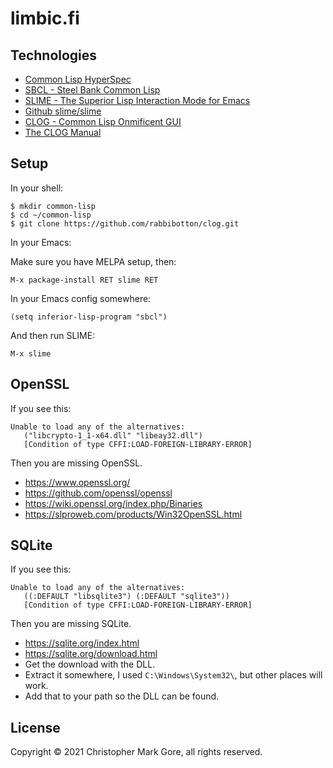 # limbic.fi

## Technologies

- [Common Lisp HyperSpec](http://www.lispworks.com/documentation/HyperSpec/Front/)
- [SBCL - Steel Bank Common Lisp](http://www.sbcl.org/)
- [SLIME - The Superior Lisp Interaction Mode for Emacs](https://common-lisp.net/project/slime/)
- [Github slime/slime](https://github.com/slime/slime)
- [CLOG - Common Lisp Onmificent GUI](https://github.com/rabbibotton/clog)
- [The CLOG Manual](https://rabbibotton.github.io/clog/clog-manual.html)

## Setup

In your shell:

```
$ mkdir common-lisp
$ cd ~/common-lisp
$ git clone https://github.com/rabbibotton/clog.git
```

In your Emacs:

Make sure you have MELPA setup, then:

```
M-x package-install RET slime RET
```

In your Emacs config somewhere:

```
(setq inferior-lisp-program "sbcl")
```

And then run SLIME:

```
M-x slime
```

## OpenSSL

If you see this:

```
Unable to load any of the alternatives:
   ("libcrypto-1_1-x64.dll" "libeay32.dll")
   [Condition of type CFFI:LOAD-FOREIGN-LIBRARY-ERROR]
```

Then you are missing OpenSSL.

- https://www.openssl.org/
- https://github.com/openssl/openssl
- https://wiki.openssl.org/index.php/Binaries
- https://slproweb.com/products/Win32OpenSSL.html

## SQLite

If you see this:

```
Unable to load any of the alternatives:
   ((:DEFAULT "libsqlite3") (:DEFAULT "sqlite3"))
   [Condition of type CFFI:LOAD-FOREIGN-LIBRARY-ERROR]

```

Then you are missing SQLite.

- https://sqlite.org/index.html
- https://sqlite.org/download.html
- Get the download with the DLL.
- Extract it somewhere, I used `C:\Windows\System32\`, but other places will work.
- Add that to your path so the DLL can be found.

## License

Copyright © 2021 Christopher Mark Gore, all rights reserved.
